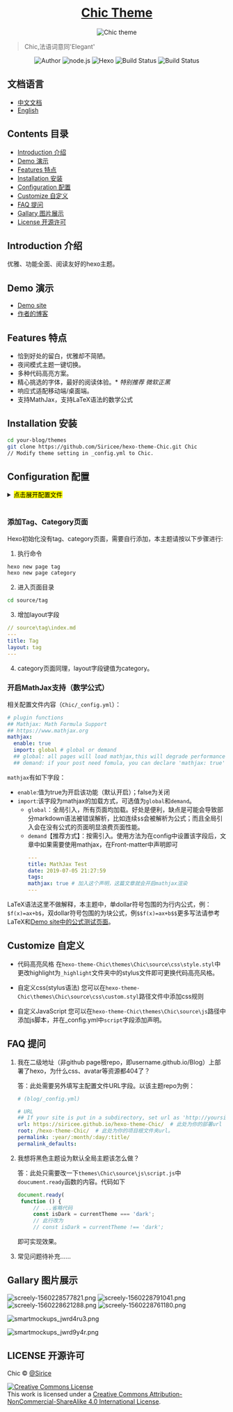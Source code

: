 <h1 align="center"><a href="https://github.com/Siricee/hexo-theme-Chic" target="_blank">Chic Theme</a></h1>

<p align="center">
<img src="https://i.loli.net/2019/06/12/5d006bd289aa325037.png" alt="Chic theme">
</p>

> Chic,法语词意同'Elegant'

<p align="center">
<img alt="Author" src="https://img.shields.io/badge/Author-Sirice-blue.svg"/>
<img alt="node.js" src="https://img.shields.io/badge/node.js-6.0%2B-43853d.svg?style=flat-square"/>
<img alt="Hexo" src="https://img.shields.io/badge/hexo-3.0+-0e83cd.svg?style=flat-square"/>
<img alt="Build Status" src="https://img.shields.io/badge/device-responsive-orange.svg"/>
<img alt="Build Status" src="https://img.shields.io/travis/viosey/hexo-theme-material.svg?style=flat-square"/>
</p>

## 文档语言

- [中文文档](README-CN.md)
- [English](README.md)

## Contents 目录
- [Introduction 介绍](#introduction-介绍)
- [Demo 演示](#demo-演示)
- [Features 特点](#features-特点)
- [Installation 安装](#installation-安装)
- [Configuration 配置](#configuration-配置)
- [Customize 自定义](#customize-自定义)
- [FAQ 提问](#faq-提问)
- [Gallary 图片展示](#gallary-图片展示)
- [License 开源许可](#license-开源许可)


## Introduction 介绍

优雅、功能全面、阅读友好的hexo主题。

## Demo 演示
- [Demo site](https://siricee.github.io/hexo-theme-Chic)
- [作者的博客](https://siricee.github.io/)

## Features 特点
- 恰到好处的留白，优雅却不简陋。
- 夜间模式主题一键切换。
- 多种代码高亮方案。
- 精心挑选的字体，最好的阅读体验。\* *特别推荐 微软正黑*
- 响应式适配移动端/桌面端。
- 支持MathJax，支持LaTeX语法的数学公式

## Installation 安装

```bash
cd your-blog/themes
git clone https://github.com/Siricee/hexo-theme-Chic.git Chic
// Modify theme setting in _config.yml to Chic.
```

## Configuration 配置
<details>
<summary><mark>点击展开配置文件</mark></summary>

```yaml
# Header
navname: Bentham's Blog

# navigatior items
nav:
  Posts: /archives
  Categories: /category
  Tags: /tag
  About: /about

# favicon
favicon: /favicon.ico

# Profile
nickname: Jeremy Bentham

### this variable is MarkDown form.
description: Lorem ipsum dolor sit amet, **consectetur adipiscing elit.** <br>Fusce eget urna vitae velit *eleifend interdum at ac* nisi.
avatar: /image/avatar.jpeg

# main menu navigation
## links key words should not be changed.
## Complete url after key words.
## Unused key can be commented out.
links:
  Blog: /archives
#  Category:
#  Tags:
#  Link:
#  Resume:
#  Publish:
#  Trophy:
#  Gallary:
#  RSS:
#  AliPay:
  ZhiHu: https://www.zhihu.com/people/sirice
#  LinkedIn:
#  FaceBook:
#  Twitter:
#  Skype:
#  CodeSandBox:
#  CodePen:
#  Sketch:
#  Gitlab:
#  Dribble:
  Instagram:
  Reddit:
#  YouTube:
#  QQ:
#  Weibo:
#  WeChat:
  Github: https://github.com/Siricee

# how links show: you have 2 choice--text or icon.
links_text_enable: false
links_icon_enable: true

# Post page
## Post_meta
post_meta_enable: true

post_author_enable: true
post_date_enable: true
post_category_enable: true
## Post copyright
post_copyright_enable: true

post_copyright_author_enable: true
post_copyright_permalink_enable: true
post_copyright_license_enable: true
post_copyright_license_text: Copyright (c) 2019 <a href="http://creativecommons.org/licenses/by-nc/4.0/">CC-BY-NC-4.0</a> LICENSE
post_copyright_slogan_enable: true
post_copyright_slogan_text: Do you believe in <strong>DESTINY<strong>?
## toc
post_toc_enable: true

# Page
page_title_enable: true

# Date / Time format
## Hexo uses Moment.js to parse and display date
## You can customize the date format as defined in
## http://momentjs.com/docs/#/displaying/format/
date_format: MMMM D, YYYY
time_format: H:mm:ss

# stylesheets loaded in the <head>
stylesheets:
  - /css/style.css

# scripts loaded in the end of the body
scripts:
  - /js/script.js
  - /js/tocbot.min.js
    # tscanlin/tocbot: Build a table of contents from headings in an HTML document.
    # https://github.com/tscanlin/tocbot


# plugin functions
## Mathjax: Math Formula Support
## https://www.mathjax.org
mathjax:
  enable: true
  import: demand # global or demand
  ## global: all pages will load mathjax,this will degrade performance and some grammers may be parsed wrong.
  ## demand: Recommend option,if your post need fomula, you can declare 'mathjax: true' in Front-matter
```
</details>
<br>

### 添加Tag、Category页面
Hexo初始化没有tag、category页面，需要自行添加，本主题请按以下步骤进行:<br>

1. 执行命令
```bash
hexo new page tag
hexo new page category
```
2. 进入页面目录
```bash
cd source/tag
```
3. 增加layout字段
```yaml
// source\tag\index.md
---
title: Tag
layout: tag
---
```
4. category页面同理，layout字段键值为category。 <br>

### 开启MathJax支持（数学公式）

相关配置文件内容（`Chic/_config.yml`）：
```yaml
# plugin functions
## Mathjax: Math Formula Support
## https://www.mathjax.org
mathjax:
  enable: true
  import: global # global or demand
  ## global: all pages will load mathjax,this will degrade performance and some grammers may be parsed wrong.
  ## demand: if your post need fomula, you can declare 'mathjax: true' in Front-matter
```
`mathjax`有如下字段：
- `enable`:值为true为开启该功能（默认开启）；false为关闭
- `import`:该字段为mathjax的加载方式，可选值为`global`和`demand`。
  - `global`：全局引入，所有页面均加载。好处是便利，缺点是可能会导致部分markdown语法被错误解析，比如连续`$$`会被解析为公式；而且全局引入会在没有公式的页面明显浪费页面性能。
  - `demand`【推荐方式】：按需引入。使用方法为在config中设置该字段后，文章中如果需要使用mathjax，在Front-matter中声明即可
    ```yaml
    ---
    title: MathJax Test
    date: 2019-07-05 21:27:59
    tags:
    mathjax: true # 加入这个声明，这篇文章就会开启mathjax渲染
    ---
    ```
LaTeX语法这里不做解释，本主题中，单dollar符号包围的为行内公式，例：`$f(x)=ax+b$`，双dollar符号包围的为块公式，例`$$f(x)=ax+b$$`更多写法请参考LaTeX和[Demo site中的公式测试页面](https://siricee.github.io/hexo-theme-Chic/2019/07/05/MathJax_test/)。


## Customize 自定义
- 代码高亮风格 在`hexo-theme-Chic\themes\Chic\source\css\style.styl`中更改highlight为`_highlight`文件夹中的stylus文件即可更换代码高亮风格。

- 自定义css(stylus语法) 您可以在`hexo-theme-Chic\themes\Chic\source\css\custom.styl`路径文件中添加css规则

- 自定义JavaScript 您可以在`hexo-theme-Chic\themes\Chic\source\js`路径中添加js脚本，并在_config.yml中`script`字段添加声明。

## FAQ 提问
1. 我在二级地址（非github page根repo，即username.github.io/Blog）上部署了hexo，为什么css、avatar等资源都404了？

    答：此处需要另外填写主配置文件URL字段。以该主题repo为例：
    ```yaml
    # (blog/_config.yml)
    
    # URL
    ## If your site is put in a subdirectory, set url as 'http://yoursite.com/child' and root as '/child/'
    url: https://siricee.github.io/hexo-theme-Chic/  # 此处为你的部署url
    root: /hexo-theme-Chic/  # 此处为你的项目根文件夹url。
    permalink: :year/:month/:day/:title/
    permalink_defaults:
    ```

2. 我想将黑色主题设为默认全局主题该怎么做？
   
   答：此处只需要改一下`themes\Chic\source\js\script.js`中`doucument.ready`函数的内容。代码如下
   ```javascript
   document.ready(
    function () {
        // ...省略代码
        const isDark = currentTheme === 'dark';
        // 此行改为
        // const isDark = currentTheme !== 'dark';
   ```
   即可实现效果。

3. 常见问题待补充……  

## Gallary 图片展示
![screely-1560228577821.png](https://i.loli.net/2019/06/12/5d00a0850285252790.png)
![screely-1560228791041.png](https://i.loli.net/2019/06/12/5d00a0856063661133.png)
![screely-1560228621288.png](https://i.loli.net/2019/06/12/5d00a084e29cd40271.png)
![screely-1560228761180.png](https://i.loli.net/2019/06/12/5d00a0855d28072392.png)

![smartmockups_jwrd4ru3.png](https://i.loli.net/2019/06/12/5d00a085d115d16700.png)

![smartmockups_jwrd9y4r.png](https://i.loli.net/2019/06/12/5d00a085ec26284832.png)

## LICENSE 开源许可
Chic © [@Sirice](https://github.com/Siricee)

<a rel="license" href="http://creativecommons.org/licenses/by-nc-sa/4.0/"><img alt="Creative Commons License" style="border-width:0" src="https://i.creativecommons.org/l/by-nc-sa/4.0/88x31.png" /></a><br />This work is licensed under a <a rel="license" href="http://creativecommons.org/licenses/by-nc-sa/4.0/">Creative Commons Attribution-NonCommercial-ShareAlike 4.0 International License</a>.
